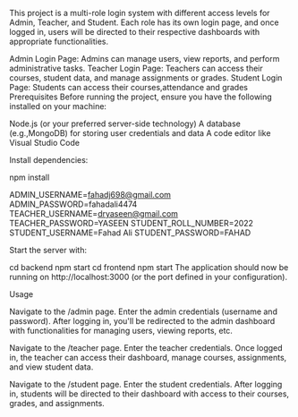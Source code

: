 <!-- School Management System -->


This project is a multi-role login system with different access levels for Admin, Teacher, and Student. Each role has its own login page, and once logged in, users will be directed to their respective dashboards with appropriate functionalities.

<!-- Features -->

Admin Login Page: Admins can manage users, view reports, and perform administrative tasks.
Teacher Login Page: Teachers can access their courses, student data, and manage assignments or grades.
Student Login Page: Students can access their courses,attendance and grades
Prerequisites
Before running the project, ensure you have the following installed on your machine:

Node.js (or your preferred server-side technology)
A database (e.g.,MongoDB) for storing user credentials and data
A code editor like Visual Studio Code

<!-- Installation -->

Install dependencies:

npm install

<!-- Passwords -->

ADMIN_USERNAME=fahadj698@gmail.com
ADMIN_PASSWORD=fahadali4474
TEACHER_USERNAME=dryaseen@gmail.com
TEACHER_PASSWORD=YASEEN
STUDENT_ROLL_NUMBER=2022
STUDENT_USERNAME=Fahad Ali
STUDENT_PASSWORD=FAHAD


<!-- Run the project: -->

Start the server with:

cd backend
npm start
cd frontend
npm start
The application should now be running on http://localhost:3000 (or the port defined in your configuration).

Usage
<!-- Admin Login: -->

Navigate to the /admin page.
Enter the admin credentials (username and password).
After logging in, you'll be redirected to the admin dashboard with functionalities for managing users, viewing reports, etc.
<!-- Teacher Login: -->

Navigate to the /teacher page.
Enter the teacher credentials.
Once logged in, the teacher can access their dashboard, manage courses, assignments, and view student data.
<!-- Student Login: -->

Navigate to the /student page.
Enter the student credentials.
After logging in, students will be directed to their dashboard with access to their courses, grades, and assignments.
